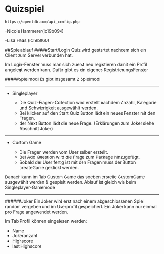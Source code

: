 
# Quizspiel   

`https://opentdb.com/api_config.php`

-Nicole Hammerer(ic19b094)

-Lisa Haas (ic19b060)

##Spielablauf
#####Start/Login
Quiz wird gestartet nachdem sich ein Client zum Server verbunden hat.


Im Login-Fenster muss man sich zuerst neu registieren damit ein Profil angelegt werden kann.
Dafür gibt es ein eigenes RegistrierungsFenster

#####Spielmodi
Es gibt insgesamt 2 Spielmodi
*******
* Singleplayer

  * Die Quiz-Fragen-Collection wird erstellt nachdem Anzahl, Kategorie und Schwierigkeit ausgewählt werden.
  * Bei klicken auf den Start Quiz Button lädt ein neues Fenster mit den Fragen.
  * der Next Button lädt die neue Frage. (Erklärungen zum Joker siehe Abschnitt Joker)



*******
* Custom Game

  * Die Fragen werden vom User selber erstellt.
  * Bei Add Question wird die Frage zum Package hinzugefügt.
  * Sobald der User fertig ist mit den Fragen muss der Button createGame geklickt werden.

Danach kann im Tab Custom Game das soeben erstelle CustomGame ausgewählt werden & gespielt werden.
Ablauf ist gleich wie beim Singleplayer-Gamemode
*******
######Joker
Ein Joker wird erst nach einem abgeschlossenen Spiel random vergeben und im Userprofil gespeichert.
Ein Joker kann nur einmal pro Frage angewendet werden.


Im Tab Profil können eingelesen werden:
 * Name
 * Jokeranzahl
 * Highscore
 * last Highscore
 
